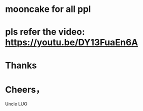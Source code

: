# mooncake for all ppl
# pls refer the video: https://youtu.be/DY13FuaEn6A
# Thanks
# Cheers，
Uncle LUO
